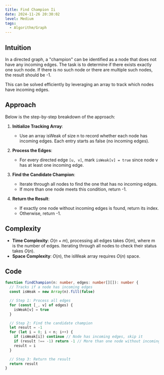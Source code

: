 ```yaml
---
title: Find Champion Ii
date: 2024-11-26 20:30:02
level: Medium
tags: 
  - Algorithm/Graph
---
```


## Intuition

In a directed graph, a "champion" can be identified as a node that does not have any incoming edges. The task is to determine if there exists exactly one such node. If there is no such node or there are multiple such nodes, the result should be -1.

This can be solved efficiently by leveraging an array to track which nodes have incoming edges.

## Approach

Below is the step-by-step breakdown of the approach:

1. **Initialize Tracking Array**:
	- Use an array isWeak of size n to record whether each node has incoming edges. Each entry starts as false (no incoming edges).

2. **Process the Edges**:
	- For every directed edge `[u, v]`, mark `isWeak[v] = true` since node v has at least one incoming edge.

3. **Find the Candidate Champion**:
	- Iterate through all nodes to find the one that has no incoming edges.
	- If more than one node meets this condition, return -1.

4. **Return the Result**:
	- If exactly one node without incoming edges is found, return its index.
	- Otherwise, return -1.

## Complexity

- **Time Complexity**: $O(n + m)$, processing all edges takes $O(m)$, where m is the number of edges. Iterating through all nodes to check their status takes $O(n)$.
- **Space Complexity**: $O(n)$, the isWeak array requires $O(n)$ space.

## Code

```typescript
function findChampion(n: number, edges: number[][]): number {
  // Tracks if a node has incoming edges
  const isWeak = new Array(n).fill(false) 

  // Step 1: Process all edges
  for (const [_, v] of edges) {
    isWeak[v] = true
  }

  // Step 2: Find the candidate champion
  let result = -1
  for (let i = 0; i < n; i++) {
    if (isWeak[i]) continue // Node has incoming edges, skip it
    if (result !== -1) return -1 // More than one node without incoming edges
    result = i
  }

  // Step 3: Return the result
  return result
}
```
